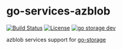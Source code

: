 # go-services-azblob

[![Build Status](https://github.com/beyondstorage/go-service-azblob/workflows/Unit%20Test/badge.svg?branch=master)](https://github.com/beyondstorage/go-service-azblob/actions?query=workflow%3A%22Unit+Test%22)
[![License](https://img.shields.io/badge/license-apache%20v2-blue.svg)](https://github.com/Xuanwo/storage/blob/master/LICENSE)
[![go storage dev](https://img.shields.io/matrix/go-service-azblob:aos.dev.svg?server_fqdn=chat.aos.dev&label=%23go-service-azblob%3Aaos.dev&logo=matrix)](https://matrix.to/#/#go-service-azblob:aos.dev)

azblob services support for [go-storage](https://github.com/beyondstorage/go-storage)
